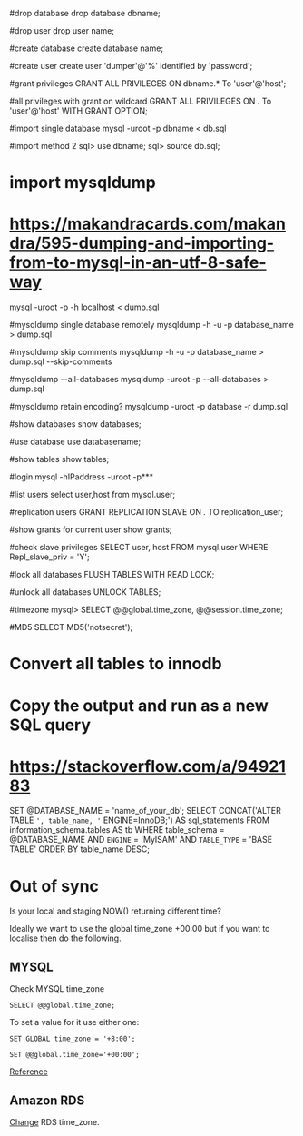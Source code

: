 #drop database
drop database dbname;

#drop user
drop user name;

#create database
create database name;

#create user
create user 'dumper'@'%' identified by 'password';

#grant privileges
GRANT ALL PRIVILEGES ON dbname.* To 'user'@'host';

#all privileges with grant on wildcard
GRANT ALL PRIVILEGES ON *.* To 'user'@'host' WITH GRANT OPTION;

#import single database
mysql -uroot -p dbname < db.sql

#import method 2
sql> use dbname;
sql> source db.sql;

# import mysqldump
# https://makandracards.com/makandra/595-dumping-and-importing-from-to-mysql-in-an-utf-8-safe-way
mysql -uroot -p -h localhost < dump.sql

#mysqldump single database remotely
mysqldump -h -u -p database_name > dump.sql 

#mysqldump skip comments
mysqldump -h -u -p database_name > dump.sql --skip-comments

#mysqldump --all-databases
mysqldump -uroot -p --all-databases > dump.sql

#mysqldump retain encoding?
mysqldump -uroot -p database -r dump.sql

#show databases
show databases;

#use database
use databasename;

#show tables
show tables;

#login
mysql -hIPaddress -uroot -p***

#list users
select user,host from mysql.user;

#replication users
GRANT REPLICATION SLAVE ON *.* TO replication_user;

#show grants for current user
show grants;

#check slave privileges
SELECT user, host FROM mysql.user WHERE Repl_slave_priv = 'Y';

#lock all databases
FLUSH TABLES WITH READ LOCK;

#unlock all databases
UNLOCK TABLES;

#timezone 
mysql> SELECT @@global.time_zone, @@session.time_zone;

#MD5
SELECT MD5('notsecret'); 

# Convert all tables to innodb
# Copy the output and run as a new SQL query
# https://stackoverflow.com/a/9492183
SET @DATABASE_NAME = 'name_of_your_db';
SELECT  CONCAT('ALTER TABLE `', table_name, '` ENGINE=InnoDB;') AS sql_statements
FROM    information_schema.tables AS tb
WHERE   table_schema = @DATABASE_NAME
AND     `ENGINE` = 'MyISAM'
AND     `TABLE_TYPE` = 'BASE TABLE'
ORDER BY table_name DESC;

# Out of sync

Is your local and staging NOW() returning different time?

Ideally we want to use the global time_zone +00:00 but if you want to localise then do the following.

## MYSQL

Check MYSQL time_zone

`SELECT @@global.time_zone;`

To set a value for it use either one:

`SET GLOBAL time_zone = '+8:00';`

`SET @@global.time_zone='+00:00';`

[Reference](https://stackoverflow.com/questions/19023978/should-mysql-have-its-timezone-set-to-utc)

## Amazon RDS

[Change](https://aws.amazon.com/premiumsupport/knowledge-center/rds-change-time-zone/) RDS time_zone.
